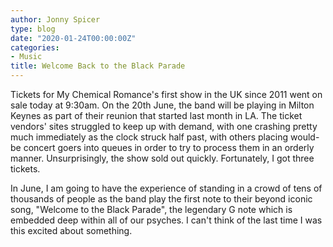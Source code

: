 ```yaml
---
author: Jonny Spicer
type: blog
date: "2020-01-24T00:00:00Z"
categories:
- Music
title: Welcome Back to the Black Parade
---
```

Tickets for My Chemical Romance's first show in the UK since 2011 went on sale today at 9:30am. On the 20th June, the band will be
playing in Milton Keynes as part of their reunion that started last month in LA. The ticket vendors' sites struggled to keep up
with demand, with one crashing pretty much immediately as the clock struck half past, with others placing would-be concert goers
into queues in order to try to process them in an orderly manner. Unsurprisingly, the show sold out quickly. Fortunately, I got
three tickets.

In June, I am going to have the experience of standing in a crowd of tens of thousands of people as the band play the first note
to their beyond iconic song, "Welcome to the Black Parade", the legendary G note which is embedded deep within all of our psyches.
I can't think of the last time I was this excited about something.
